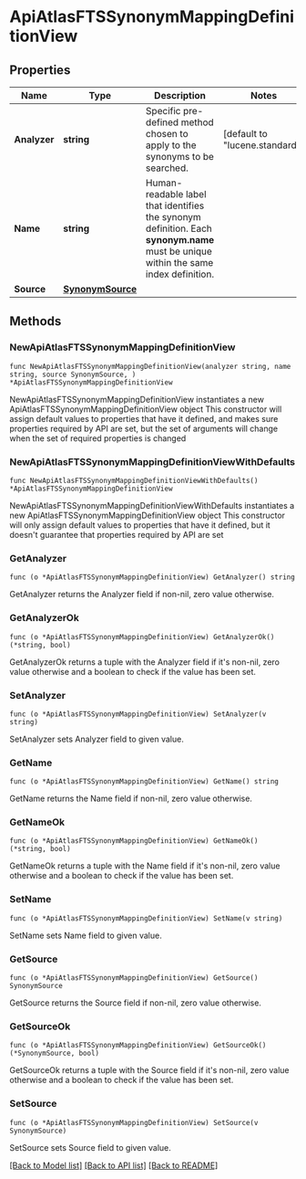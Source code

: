 # ApiAtlasFTSSynonymMappingDefinitionView

## Properties

Name | Type | Description | Notes
------------ | ------------- | ------------- | -------------
**Analyzer** | **string** | Specific pre-defined method chosen to apply to the synonyms to be searched. | [default to "lucene.standard"]
**Name** | **string** | Human-readable label that identifies the synonym definition. Each **synonym.name** must be unique within the same index definition. | 
**Source** | [**SynonymSource**](SynonymSource.md) |  | 

## Methods

### NewApiAtlasFTSSynonymMappingDefinitionView

`func NewApiAtlasFTSSynonymMappingDefinitionView(analyzer string, name string, source SynonymSource, ) *ApiAtlasFTSSynonymMappingDefinitionView`

NewApiAtlasFTSSynonymMappingDefinitionView instantiates a new ApiAtlasFTSSynonymMappingDefinitionView object
This constructor will assign default values to properties that have it defined,
and makes sure properties required by API are set, but the set of arguments
will change when the set of required properties is changed

### NewApiAtlasFTSSynonymMappingDefinitionViewWithDefaults

`func NewApiAtlasFTSSynonymMappingDefinitionViewWithDefaults() *ApiAtlasFTSSynonymMappingDefinitionView`

NewApiAtlasFTSSynonymMappingDefinitionViewWithDefaults instantiates a new ApiAtlasFTSSynonymMappingDefinitionView object
This constructor will only assign default values to properties that have it defined,
but it doesn't guarantee that properties required by API are set

### GetAnalyzer

`func (o *ApiAtlasFTSSynonymMappingDefinitionView) GetAnalyzer() string`

GetAnalyzer returns the Analyzer field if non-nil, zero value otherwise.

### GetAnalyzerOk

`func (o *ApiAtlasFTSSynonymMappingDefinitionView) GetAnalyzerOk() (*string, bool)`

GetAnalyzerOk returns a tuple with the Analyzer field if it's non-nil, zero value otherwise
and a boolean to check if the value has been set.

### SetAnalyzer

`func (o *ApiAtlasFTSSynonymMappingDefinitionView) SetAnalyzer(v string)`

SetAnalyzer sets Analyzer field to given value.


### GetName

`func (o *ApiAtlasFTSSynonymMappingDefinitionView) GetName() string`

GetName returns the Name field if non-nil, zero value otherwise.

### GetNameOk

`func (o *ApiAtlasFTSSynonymMappingDefinitionView) GetNameOk() (*string, bool)`

GetNameOk returns a tuple with the Name field if it's non-nil, zero value otherwise
and a boolean to check if the value has been set.

### SetName

`func (o *ApiAtlasFTSSynonymMappingDefinitionView) SetName(v string)`

SetName sets Name field to given value.


### GetSource

`func (o *ApiAtlasFTSSynonymMappingDefinitionView) GetSource() SynonymSource`

GetSource returns the Source field if non-nil, zero value otherwise.

### GetSourceOk

`func (o *ApiAtlasFTSSynonymMappingDefinitionView) GetSourceOk() (*SynonymSource, bool)`

GetSourceOk returns a tuple with the Source field if it's non-nil, zero value otherwise
and a boolean to check if the value has been set.

### SetSource

`func (o *ApiAtlasFTSSynonymMappingDefinitionView) SetSource(v SynonymSource)`

SetSource sets Source field to given value.



[[Back to Model list]](../README.md#documentation-for-models) [[Back to API list]](../README.md#documentation-for-api-endpoints) [[Back to README]](../README.md)


